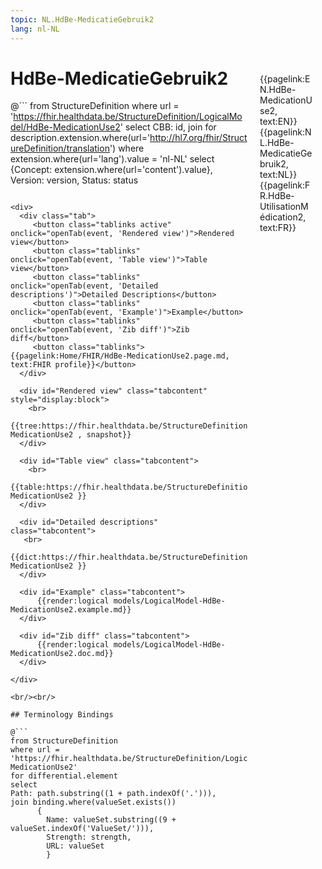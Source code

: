 ```yaml
---
topic: NL.HdBe-MedicatieGebruik2
lang: nl-NL
---
```


<div style="float:right;width:85px;padding:10px;margin:10">
<p>{{pagelink:EN.HdBe-MedicationUse2, text:EN}}  {{pagelink:NL.HdBe-MedicatieGebruik2, text:NL}}  {{pagelink:FR.HdBe-UtilisationMédication2, text:FR}}<p>
</div>

# HdBe-MedicatieGebruik2



@```
from StructureDefinition
where url = 'https://fhir.healthdata.be/StructureDefinition/LogicalModel/HdBe-MedicationUse2'
select 
CBB: id,
join for description.extension.where(url='http://hl7.org/fhir/StructureDefinition/translation') where extension.where(url='lang').value = 'nl-NL' select {Concept: extension.where(url='content').value}, 
Version: version,
Status: status
```

<div>
  <div class="tab">
     <button class="tablinks active" onclick="openTab(event, 'Rendered view')">Rendered view</button>
     <button class="tablinks" onclick="openTab(event, 'Table view')">Table view</button>
     <button class="tablinks" onclick="openTab(event, 'Detailed descriptions')">Detailed Descriptions</button>
     <button class="tablinks" onclick="openTab(event, 'Example')">Example</button>
     <button class="tablinks" onclick="openTab(event, 'Zib diff')">Zib diff</button>
     <button class="tablinks">{{pagelink:Home/FHIR/HdBe-MedicationUse2.page.md, text:FHIR profile}}</button>
  </div>

  <div id="Rendered view" class="tabcontent" style="display:block">
    <br>
      {{tree:https://fhir.healthdata.be/StructureDefinition/LogicalModel/HdBe-MedicationUse2 , snapshot}}
  </div>

  <div id="Table view" class="tabcontent">
    <br>
      {{table:https://fhir.healthdata.be/StructureDefinition/LogicalModel/HdBe-MedicationUse2 }}
  </div>

  <div id="Detailed descriptions" class="tabcontent">
   <br>
      {{dict:https://fhir.healthdata.be/StructureDefinition/LogicalModel/HdBe-MedicationUse2 }}
  </div>

  <div id="Example" class="tabcontent">
      {{render:logical models/LogicalModel-HdBe-MedicationUse2.example.md}}
  </div>

  <div id="Zib diff" class="tabcontent">
      {{render:logical models/LogicalModel-HdBe-MedicationUse2.doc.md}}
  </div>

</div>

<br/><br/> 

## Terminology Bindings

@```
from StructureDefinition
where url = 'https://fhir.healthdata.be/StructureDefinition/LogicalModel/HdBe-MedicationUse2'
for differential.element
select
Path: path.substring((1 + path.indexOf('.'))),
join binding.where(valueSet.exists())
      { 
        Name: valueSet.substring((9 + valueSet.indexOf('ValueSet/'))),
        Strength: strength,
        URL: valueSet
        }
```  